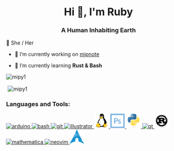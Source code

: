 <h1 align="center">Hi 👋, I'm Ruby</h1>
<h3 align="center">A Human Inhabiting Earth</h3>
🌈 She / Her



- 🔭 I’m currently working on [mipnote](https://github.com/mipy1/mipnote)

- 🌱 I’m currently learning **Rust & Bash**

<p align="left"> <img src="https://komarev.com/ghpvc/?username=mipy1&label=Profile%20views&color=0e75b6&style=flat" alt="mipy1" /> </p>

<p>&nbsp;<img align="center" src="https://github-readme-stats.vercel.app/api?username=mipy1&show_icons=true&theme=gruvbox&locale=en" alt="mipy1" /></p>


<h3 align="left">Languages and Tools:</h3>
<p align="left"> <a href="https://www.arduino.cc/" target="_blank"> <img src="https://cdn.worldvectorlogo.com/logos/arduino-1.svg" alt="arduino" width="40" height="40"/> </a> <a href="https://www.gnu.org/software/bash/" target="_blank"> <img src="https://www.vectorlogo.zone/logos/gnu_bash/gnu_bash-icon.svg" alt="bash" width="40" height="40"/> </a> <a href="https://git-scm.com/" target="_blank"> <img src="https://www.vectorlogo.zone/logos/git-scm/git-scm-icon.svg" alt="git" width="40" height="40"/> </a> <a href="https://www.adobe.com/in/products/illustrator.html" target="_blank"> <img src="https://www.vectorlogo.zone/logos/adobe_illustrator/adobe_illustrator-icon.svg" alt="illustrator" width="40" height="40"/> </a> <a href="https://www.linux.org/" target="_blank"> <img src="https://raw.githubusercontent.com/devicons/devicon/master/icons/linux/linux-original.svg" alt="linux" width="40" height="40"/> </a> <a href="https://www.photoshop.com/en" target="_blank"> <img src="https://raw.githubusercontent.com/devicons/devicon/master/icons/photoshop/photoshop-line.svg" alt="photoshop" width="40" height="40"/> </a> <a href="https://www.python.org" target="_blank"> <img src="https://raw.githubusercontent.com/devicons/devicon/master/icons/python/python-original.svg" alt="python" width="40" height="40"/> </a> <a href="https://www.qt.io/" target="_blank"> <img src="https://upload.wikimedia.org/wikipedia/commons/0/0b/Qt_logo_2016.svg" alt="qt" width="40" height="40"/> </a> <a href="https://www.rust-lang.org" target="_blank"> <img src="https://raw.githubusercontent.com/devicons/devicon/master/icons/rust/rust-plain.svg" alt="rust" width="40" height="40"/> </a> <a href="https://www.wolfram.com/mathematica/" target="_blank"> <img src="https://content.wolfram.com/uploads/sites/10/2019/04/Thumb_Mathematica12.png" alt="mathematica" width="65" height="40"/> </a> <a href="https://neovim.github.io" target="_blank"> <img src="https://raw.githubusercontent.com/neovim/neovim.github.io/master/logos/neovim-logo-300x87.png" alt="neovim" width="130" height="40"/> </a> <a href="https://archlinux.org/" target="_blank"> <img src="https://raw.githubusercontent.com/JotaRandom/archlinux-artwork/a9029989166ef42e10251f9d0f0fd09e60be2f31/icons/archlinux-icon-crystal-128.svg" alt="archlinux" width="40" height="40"/> </a> </p>
